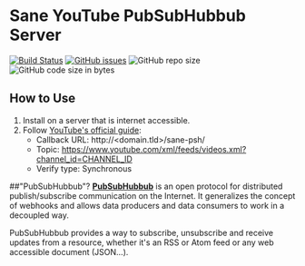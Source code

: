 # Sane YouTube PubSubHubbub Server

[![Build Status](https://api.travis-ci.org/BluABK/sane-psh.svg?branch=master)](https://travis-ci.org/BluABK/sane-psh)
[![GitHub issues](https://img.shields.io/github/issues/bluabk/sanepp.svg)](https://github.com/BluABK/sanepp/issues)
![GitHub repo size](https://img.shields.io/github/repo-size/bluabk/sanepp.svg?style=popout)
![GitHub code size in bytes](https://img.shields.io/github/languages/code-size/bluabk/sanepp.svg)


## How to Use
1. Install on a server that is internet accessible.
2. Follow [YouTube's official guide](https://developers.google.com/youtube/v3/guides/push_notifications):
    * Callback URL:  http://<domain.tld>/sane-psh/
    * Topic: https://www.youtube.com/xml/feeds/videos.xml?channel_id=CHANNEL_ID
    * Verify type: Synchronous

##"PubSubHubbub"?
**[PubSubHubbub](https://github.com/pubsubhubbub/PubSubHubbub)** is an open protocol for distributed publish/subscribe communication on the Internet. It generalizes the concept of webhooks and allows data producers and data consumers to work in a decoupled way.

PubSubHubbub provides a way to subscribe, unsubscribe and receive updates from a resource, whether it's an RSS or Atom feed or any web accessible document (JSON...).
